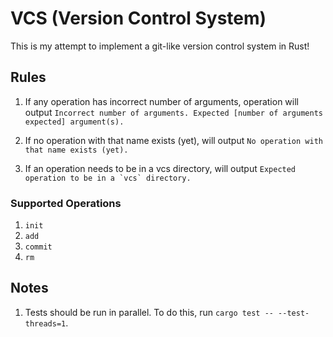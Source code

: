 # VCS (Version Control System)

This is my attempt to implement a git-like version control system in Rust!

## Rules
1. If any operation has incorrect number of arguments, operation will output `Incorrect number of arguments. Expected [number of arguments expected] argument(s).`

2. If no operation with that name exists (yet), will output `No operation with that name exists (yet).`

3. If an operation needs to be in a vcs directory, will output ``Expected operation to be in a `vcs` directory.``

### Supported Operations

1. `init`
2. `add`
3. `commit`
4. `rm`


## Notes
1. Tests should be run in parallel. To do this, run `cargo test -- --test-threads=1`.
